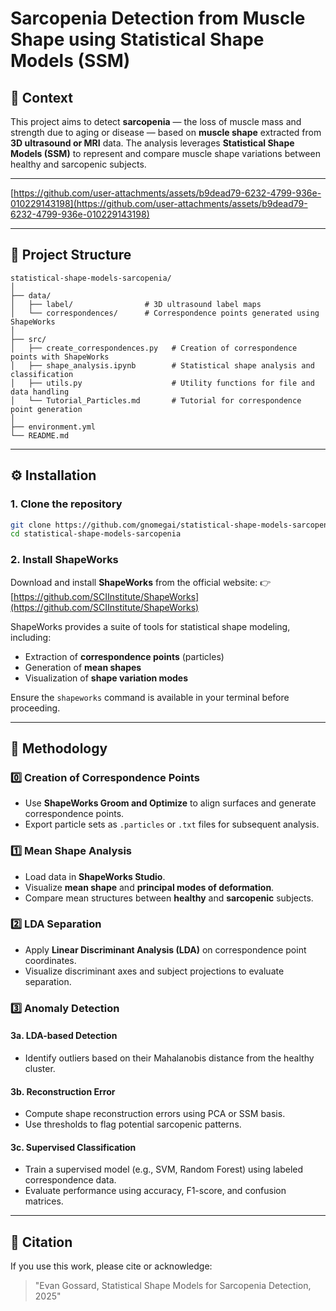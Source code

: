 # Sarcopenia Detection from Muscle Shape using Statistical Shape Models (SSM)

## 🧠 Context

This project aims to detect **sarcopenia** — the loss of muscle mass and strength due to aging or disease — based on **muscle shape** extracted from **3D ultrasound or MRI** data.
The analysis leverages **Statistical Shape Models (SSM)** to represent and compare muscle shape variations between healthy and sarcopenic subjects.

---

[https://github.com/user-attachments/assets/b9dead79-6232-4799-936e-010229143198](https://github.com/user-attachments/assets/b9dead79-6232-4799-936e-010229143198)

---

## 🧩 Project Structure

```
statistical-shape-models-sarcopenia/
│
├── data/
│   ├── label/                # 3D ultrasound label maps
│   └── correspondences/      # Correspondence points generated using ShapeWorks
│
├── src/
│   ├── create_correspondences.py   # Creation of correspondence points with ShapeWorks
│   ├── shape_analysis.ipynb        # Statistical shape analysis and classification
│   ├── utils.py                    # Utility functions for file and data handling
│   └── Tutorial_Particles.md       # Tutorial for correspondence point generation
│
├── environment.yml
└── README.md
```

---

## ⚙️ Installation

### 1. Clone the repository

```bash
git clone https://github.com/gnomegai/statistical-shape-models-sarcopenia.git
cd statistical-shape-models-sarcopenia
```

### 2. Install ShapeWorks

Download and install **ShapeWorks** from the official website:
👉 [https://github.com/SCIInstitute/ShapeWorks](https://github.com/SCIInstitute/ShapeWorks)

ShapeWorks provides a suite of tools for statistical shape modeling, including:

* Extraction of **correspondence points** (particles)
* Generation of **mean shapes**
* Visualization of **shape variation modes**

Ensure the `shapeworks` command is available in your terminal before proceeding.


---

## 🧠 Methodology

### 0️⃣ Creation of Correspondence Points

* Use **ShapeWorks Groom and Optimize** to align surfaces and generate correspondence points.
* Export particle sets as `.particles` or `.txt` files for subsequent analysis.

### 1️⃣ Mean Shape Analysis

* Load data in **ShapeWorks Studio**.
* Visualize **mean shape** and **principal modes of deformation**.
* Compare mean structures between **healthy** and **sarcopenic** subjects.

### 2️⃣ LDA Separation

* Apply **Linear Discriminant Analysis (LDA)** on correspondence point coordinates.
* Visualize discriminant axes and subject projections to evaluate separation.

### 3️⃣ Anomaly Detection

#### 3a. LDA-based Detection

* Identify outliers based on their Mahalanobis distance from the healthy cluster.

#### 3b. Reconstruction Error

* Compute shape reconstruction errors using PCA or SSM basis.
* Use thresholds to flag potential sarcopenic patterns.

#### 3c. Supervised Classification

* Train a supervised model (e.g., SVM, Random Forest) using labeled correspondence data.
* Evaluate performance using accuracy, F1-score, and confusion matrices.

---

## 🧾 Citation

If you use this work, please cite or acknowledge:

> "Evan Gossard, Statistical Shape Models for Sarcopenia Detection, 2025"

